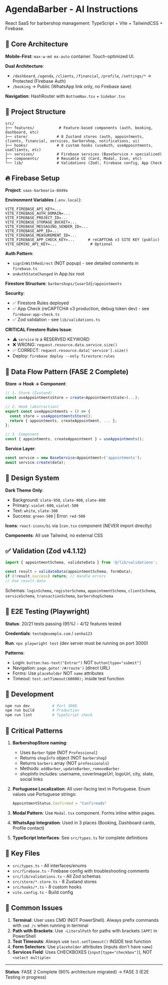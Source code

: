 # AgendaBarber - AI Instructions

React SaaS for barbershop management: TypeScript + Vite + TailwindCSS + Firebase.

## 🎯 Core Architecture

**Mobile-First**: `max-w-md mx-auto` container. Touch-optimized UI.

**Dual Architecture**:
- `/dashboard`, `/agenda`, `/clients`, `/financial`, `/profile`, `/settings/*` → Protected (Firebase Auth)
- `/booking` → Public (WhatsApp link only, no Firebase save)

**Navigation**: HashRouter with `BottomNav.tsx` + `Sidebar.tsx`

## 📂 Project Structure

```
src/
├── features/           # Feature-based components (auth, booking, dashboard, etc)
├── store/             # 8 Zustand stores (auth, appointments, clients, financial, services, barbershop, notifications, ui)
├── hooks/             # 8 custom hooks (useAuth, useAppointments, useClients, etc)
├── services/          # Firebase services (BaseService + specialized)
├── components/        # Reusable UI (Card, Modal, Icon, etc)
└── lib/               # Validations (Zod), Firebase config, App Check
```

## 🔥 Firebase Setup

**Project**: `saas-barbearia-8d49a`

**Environment Variables** (`.env.local`):
```
VITE_FIREBASE_API_KEY=...
VITE_FIREBASE_AUTH_DOMAIN=...
VITE_FIREBASE_PROJECT_ID=...
VITE_FIREBASE_STORAGE_BUCKET=...
VITE_FIREBASE_MESSAGING_SENDER_ID=...
VITE_FIREBASE_APP_ID=...
VITE_FIREBASE_MEASUREMENT_ID=...
VITE_FIREBASE_APP_CHECK_KEY=...      # reCAPTCHA v3 SITE KEY (public)
VITE_GEMINI_API_KEY=...               # Optional
```

**Auth Pattern**: 
- `signInWithRedirect` (NOT popup) - see detailed comments in `firebase.ts`
- `onAuthStateChanged` in App.tsx root

**Firestore Structure**: `barbershops/{userId}/appointments`

**Security**:
- ✅ Firestore Rules deployed
- ✅ App Check (reCAPTCHA v3 production, debug token dev) - see `firebase-app-check.ts`
- ✅ Zod validation - see `lib/validations.ts`

**CRITICAL Firestore Rules Issue**:
- ⚠️ `service` is a RESERVED KEYWORD
- ❌ WRONG: `request.resource.data.service.size()`
- ✅ CORRECT: `request.resource.data['service'].size()`
- Deploy: `firebase deploy --only firestore:rules`

## 🧩 Data Flow Pattern (FASE 2 Complete)

**Store → Hook → Component**:
```typescript
// 1. Store (Zustand)
const useAppointmentsStore = create<AppointmentsState>(...);

// 2. Hook (abstraction)
export const useAppointments = () => {
  const store = useAppointmentsStore();
  return { appointments, createAppointment, ... };
};

// 3. Component
const { appointments, createAppointment } = useAppointments();
```

**Service Layer**:
```typescript
const service = new BaseService<Appointment>('appointments');
await service.create(data);
```

## 🎨 Design System

**Dark Theme Only**:
- Background: `slate-950`, `slate-900`, `slate-800`
- Primary: `violet-600`, `violet-500`
- Text: `white`, `slate-300`
- Success: `green-500` | Error: `red-500`

**Icons**: `react-icons/bi` via `Icon.tsx` component (NEVER import directly)

**Components**: All use Tailwind, no external CSS

## ✅ Validation (Zod v4.1.12)

```typescript
import { appointmentSchema, validateData } from '@/lib/validations';

const result = validateData(appointmentSchema, formData);
if (!result.success) return; // Handle errors
// Use result.data
```

Schemas: `loginSchema`, `registerSchema`, `appointmentSchema`, `clientSchema`, `serviceSchema`, `transactionSchema`, `barbershopSchema`

## 🧪 E2E Testing (Playwright)

**Status**: 20/21 tests passing (95%) - 4/12 features tested

**Credentials**: `teste@exemplo.com` / `senha123`

**Run**: `npx playwright test` (dev server must be running on port 3000)

**Patterns**:
- Login: `button:has-text("Entrar")` NOT `button[type="submit"]`
- Navigation: `page.goto('/#/route')` (direct URL)
- Forms: Use `placeholder` NOT `name` attributes
- Timeout: `test.setTimeout(60000);` inside test function

## 🚀 Development

```bash
npm run dev          # Port 3000
npm run build        # Production
npm run lint         # TypeScript check
```

## 🔑 Critical Patterns

1. **BarbershopStore naming**:
   - Uses `Barber` type (NOT `Professional`)
   - Returns `shopInfo` object (NOT `barbershop`)
   - Returns `barbers` array (NOT `professionals`)
   - Methods: `addBarber`, `updateBarber`, `removeBarber`
   - shopInfo includes: username, coverImageUrl, logoUrl, city, state, social links

2. **Portuguese Localization**: All user-facing text in Portuguese. Enum values use Portuguese strings:
   ```typescript
   AppointmentStatus.Confirmed = "Confirmado"
   ```

3. **Modal Pattern**: Use `Modal.tsx` component. Forms inline within pages.

4. **WhatsApp Integration**: Used in 3 places (Booking, Dashboard cards, Profile contact)

5. **TypeScript Interfaces**: See `src/types.ts` for complete definitions

## 📝 Key Files

- `src/types.ts` - All interfaces/enums
- `src/firebase.ts` - Firebase config with troubleshooting comments
- `src/lib/validations.ts` - All Zod schemas
- `src/store/*.store.ts` - 8 Zustand stores
- `src/hooks/*.ts` - 8 custom hooks
- `vite.config.ts` - Build config

## 🚨 Common Issues

1. **Terminal**: User uses CMD (NOT PowerShell). Always prefix commands with `cmd /c` when running in terminal
2. **Path with Brackets**: Use `-LiteralPath` for paths with brackets `[APP]` in PowerShell
3. **Test Timeouts**: Always use `test.setTimeout()` INSIDE test function
4. **Form Selectors**: Use `placeholder` attributes (inputs don't have `name`)
5. **Services Field**: Uses CHECKBOXES (`input[type="checkbox"]`), NOT `<select multiple>`

---

**Status**: FASE 2 Complete (90% architecture migrated) → FASE 3 (E2E Testing in progress)
